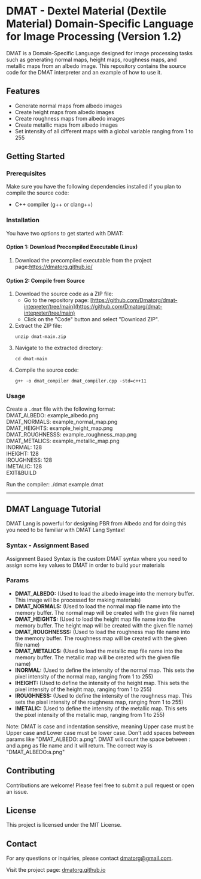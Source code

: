 # DMAT - Dextel Material (Dextile Material) Domain-Specific Language for Image Processing (Version 1.2)

DMAT is a Domain-Specific Language designed for image processing tasks such as generating normal maps, height maps, roughness maps, and metallic maps from an albedo image. This repository contains the source code for the DMAT interpreter and an example of how to use it.

## Features
- Generate normal maps from albedo images
- Create height maps from albedo images
- Create roughness maps from albedo images
- Create metallic maps from albedo images
- Set intensity of all different maps with a global variable ranging from 1 to 255

## Getting Started

### Prerequisites
Make sure you have the following dependencies installed if you plan to compile the source code:
- C++ compiler (g++ or clang++)

### Installation
You have two options to get started with DMAT:

#### Option 1: Download Precompiled Executable (Linux)
1. Download the precompiled executable from the project page:https://dmatorg.github.io/

#### Option 2: Compile from Source
1. Download the source code as a ZIP file:
    - Go to the repository page: [https://github.com/Dmatorg/dmat-intepreter/tree/main](https://github.com/Dmatorg/dmat-intepreter/tree/main)
    - Click on the "Code" button and select "Download ZIP".
2. Extract the ZIP file:
    ```
    unzip dmat-main.zip
    ```
3. Navigate to the extracted directory:
    ```
    cd dmat-main
    ```
4. Compile the source code:
    ```
    g++ -o dmat_compiler dmat_compiler.cpp -std=c++11
    ```

### Usage
Create a `.dmat` file with the following format: <br>
DMAT_ALBEDO: example_albedo.png<br>
DMAT_NORMALS: example_normal_map.png<br>
DMAT_HEIGHTS: example_height_map.png<br>
DMAT_ROUGHNESSS: example_roughness_map.png<br>
DMAT_METALICS: example_metallic_map.png<br>
INORMAL: 128<br>
IHEIGHT: 128<br>
IROUGHNESS: 128<br>
IMETALIC: 128<br>
EXIT&BUILD<br>

Run the compiler: ./dmat example.dmat

---

## DMAT Language Tutorial
DMAT Lang is powerful for designing PBR from Albedo and for doing this you need to be familiar with DMAT Lang Syntax!

### Syntax - Assignment Based
Assignment Based Syntax is the custom DMAT syntax where you need to assign some key values to DMAT in order to build your materials

### Params
- **DMAT_ALBEDO:** (Used to load the albedo image into the memory buffer. This image will be processed for making materials)
- **DMAT_NORMALS:** (Used to load the normal map file name into the memory buffer. The normal map will be created with the given file name)
- **DMAT_HEIGHTS:** (Used to load the height map file name into the memory buffer. The height map will be created with the given file name)
- **DMAT_ROUGHNESSS:** (Used to load the roughness map file name into the memory buffer. The roughness map will be created with the given file name)
- **DMAT_METALICS:** (Used to load the metallic map file name into the memory buffer. The metallic map will be created with the given file name)
- **INORMAL:** (Used to define the intensity of the normal map. This sets the pixel intensity of the normal map, ranging from 1 to 255)
- **IHEIGHT:** (Used to define the intensity of the height map. This sets the pixel intensity of the height map, ranging from 1 to 255)
- **IROUGHNESS:** (Used to define the intensity of the roughness map. This sets the pixel intensity of the roughness map, ranging from 1 to 255)
- **IMETALIC:** (Used to define the intensity of the metallic map. This sets the pixel intensity of the metallic map, ranging from 1 to 255)

Note: DMAT is case and indentation sensitive, meaning Upper case must be Upper case and Lower case must be lower case. Don't add spaces between params like "DMAT_ALBEDO: a.png". DMAT will count the space between : and a.png as file name and it will return. The correct way is "DMAT_ALBEDO:a.png"

## Contributing
Contributions are welcome! Please feel free to submit a pull request or open an issue.

## License
This project is licensed under the MIT License.

## Contact
For any questions or inquiries, please contact [dmatorg@gmail.com](mailto:dmatorg@gmail.com).

Visit the project page: [dmatorg.github.io](https://dmatorg.github.io/)
